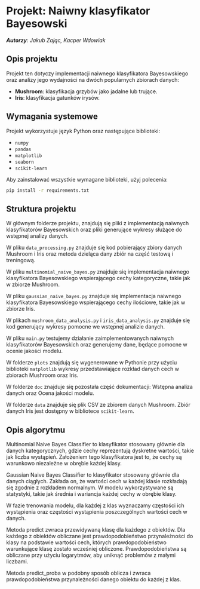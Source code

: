 # Projekt: Naiwny klasyfikator Bayesowski

_**Autorzy**: Jakub Zając, Kacper Wdowiak_

## **Opis projektu**
Projekt ten dotyczy implementacji naiwnego klasyfikatora Bayesowskiego oraz analizy jego wydajności na dwóch popularnych zbiorach danych:
- **Mushroom**: klasyfikacja grzybów jako jadalne lub trujące.
- **Iris**: klasyfikacja gatunków irysów.

## **Wymagania systemowe**
Projekt wykorzystuje język Python oraz następujące biblioteki:
- `numpy`
- `pandas`
- `matplotlib`
- `seaborn`
- `scikit-learn`

Aby zainstalować wszystkie wymagane biblioteki, użyj polecenia:
```bash
pip install -r requirements.txt
```

## **Struktura projektu**

W głównym folderze projektu, znajdują się pliki z implementacją naiwnych klasyfikatorów Bayesowskich oraz pliki generujące wykresy służące do wstępnej analizy danych.

W pliku `data_processing.py` znajduje się kod pobierający zbiory danych Mushroom i Iris oraz metoda dzieląca dany zbiór na część testową i treningową.

W pliku `multinomial_naive_bayes.py` znajduje się implementacja naiwnego klasyfikatora Bayesowskiego wspierającego cechy kategoryczne, takie jak w zbiorze Mushroom.

W pliku `gaussian_naive_bayes.py` znajduje się implementacja naiwnego klasyfikatora Bayesowskiego wspierającego cechy ilościowe, takie jak w zbiorze Iris.

W plikach `mushroom_data_analysis.py` i `iris_data_analysis.py` znajduje się kod generujący wykresy pomocne we wstępnej analizie danych.

W pliku `main.py` testujemy działanie zaimplementowanych naiwnych klasyfikatorów Bayesowskich oraz generujemy dane, będące pomocne w ocenie jakości modelu.

W folderze `plots` znajdują się wygenerowane w Pythonie przy użyciu biblioteki `matplotlib` wykresy przedstawiające rozkład danych cech w zbiorach Mushroom oraz Iris.

W folderze `doc` znajduje się pozostała część dokumentacji: Wstępna analiza danych oraz Ocena jakości modelu.

W folderze `data` znajduje się plik CSV ze zbiorem danych Mushroom. Zbiór danych Iris jest dostępny w bibliotece `scikit-learn`.

## **Opis algorytmu**

Multinomial Naive Bayes Classifier to klasyfikator stosowany głównie dla danych kategorycznych, gdzie cechy reprezentują dyskretne wartości, takie jak liczba wystąpień. Założeniem tego klasyfikatora jest to, że cechy są warunkowo niezależne w obrębie każdej klasy.

Gaussian Naive Bayes Classifier to klasyfikator stosowany głównie dla danych ciągłych. Zakłada on, że wartości cech w każdej klasie rozkładają się zgodnie z rozkładem normalnym. W modelu wykorzystywane są statystyki, takie jak średnia i wariancja każdej cechy w obrębie klasy.

W fazie trenowania modelu, dla każdej z klas wyznaczamy częstości ich wystąpienia oraz częstości wystąpienia poszczególnych wartości cech w danych.

Metoda predict zwraca przewidywaną klasę dla każdego z obiektów. Dla każdego z obiektów obliczane jest prawdopodobieństwo przynależności do klasy na podstawie wartości cech, których prawdopodobieństwo warunkujące klasę zostało wcześniej obliczone. Prawdopodobieństwa są obliczane przy użyciu logarytmów, aby uniknąć problemów z małymi liczbami. 

Metoda predict_proba w podobny sposób oblicza i zwraca prawdopodobieństwa przynależności danego obiektu do każdej z klas.